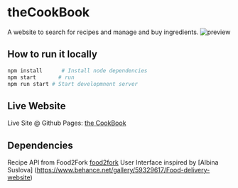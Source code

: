 # theCookBook

A website to search for recipes and manage and buy ingredients.
![preview](https://github.com/zhenghaohe/theCookBook/blob/master/dist/img/screenshot.png)



## How to run it locally

```bash
npm install      # Install node dependencies
npm start       # run
npm run start # Start developmnent server
```

## Live Website

Live Site @ Github Pages: [the CookBook](https://zhenghaohe.github.io/theCookBook/dist/index.html)

## Dependencies

Recipe API from Food2Fork  [food2fork](https://food2fork.com/about/api)
User Interface inspired by [Albina Suslova] (https://www.behance.net/gallery/59329617/Food-delivery-website)

